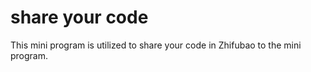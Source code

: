 # share your code
This mini program is utilized to share your code in Zhifubao to the mini program.

